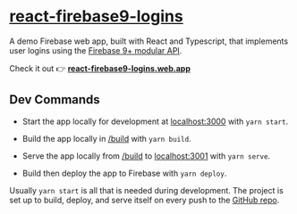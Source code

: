 # [react-firebase9-logins](https://react-firebase9-logins.web.app)

A demo Firebase web app, built with React and Typescript, that implements user logins using the [Firebase 9+ modular
API](https://firebase.google.com/docs/web/modular-upgrade).

Check it out 👉 **[react-firebase9-logins.web.app](https://react-firebase9-logins.web.app)**

## Dev Commands

-   Start the app locally for development at [localhost:3000](http://localhost:3000) with `yarn start`.

-   Build the app locally in [/build](/build) with `yarn build`.

-   Serve the app locally from [/build](/build) to [localhost:3001](http://localhost:3001) with `yarn serve`.

-   Build then deploy the app to Firebase with `yarn deploy`.

Usually `yarn start` is all that is needed during development. The project is set up to build, deploy, and serve
itself on every push to the [GitHub repo](https://github.com/blaketyro/react-firebase9-logins).
